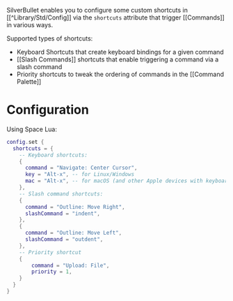 SilverBullet enables you to configure some custom shortcuts in [[^Library/Std/Config]] via the `shortcuts` attribute that trigger [[Commands]] in various ways.

Supported types of shortcuts:
* Keyboard Shortcuts that create keyboard bindings for a given command
* [[Slash Commands]] shortcuts that enable triggering a command via a slash command
* Priority shortcuts to tweak the ordering of commands in the [[Command Palette]]

# Configuration
Using Space Lua:

```lua
config.set {
  shortcuts = {
    -- Keyboard shortcuts:
    {
      command = "Navigate: Center Cursor",
      key = "Alt-x", -- for Linux/Windows
      mac = "Alt-x", -- for macOS (and other Apple devices with keyboards)
    },
    -- Slash command shortcuts:
    {
      command = "Outline: Move Right",
      slashCommand = "indent",
    },
    {
      command = "Outline: Move Left",
      slashCommand = "outdent",
    },
    -- Priority shortcut
    {
        command = "Upload: File",
        priority = 1,
    }
  }
}
```
